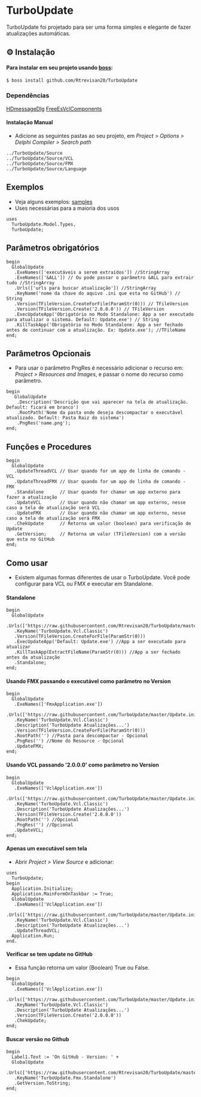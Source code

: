 # TurboUpdate

TurboUpdate foi projetado para ser uma forma simples e elegante de fazer atualizações automáticas.

## ⚙️ Instalação

#### Para instalar em seu projeto usando [boss](https://github.com/HashLoad/boss):
```sh
$ boss install github.com/Rtrevisan20/TurboUpdate
```
### Dependências
[HDmessageDlg](https://github.com/Rtrevisan20/HDMessageDlg)
[FreeEsVclComponents](https://github.com/errorcalc/FreeEsVclComponents)

#### Instalação Manual
  * Adicione as seguintes pastas ao seu projeto, em *Project > Options > Delphi Compiler > Search path*
```
../TurboUpdate/Source
../TurboUpdate/Source/VCL
../TurboUpdate/Source/FMX
../TurboUpdate/Source/Language
```

## Exemplos
  * Veja alguns exemplos: [samples](https://github.com/Rtrevisan20/TurboUpdate/tree/master/Samples)
  * Uses necessárias para a maioria dos usos

```delphi
uses 
  TurboUpdate.Model.Types, 
  TurboUpdate;
``` 
## Parâmetros obrigatórios
```delphi
begin
  GlobalUpdate
   .ExeNames(['executáveis a serem extraídos']) //StringArray
   .ExeNames(['&ALL']) // Ou pode passar o parâmetro &ALL para extrair tudo //StringArray 
   .Urls(['urls para buscar atualização']) //StringArray
   .KeyName('nome da chave do aquivo .ini que esta no GitHub') // String
   .Version(TFileVersion.CreateForFile(ParamStr(0))) // TFileVersion
   .Version(TFileVersion.Create('2.0.0.0')) // TFileVersion
   .ExecUpdateApp('Obrigatório no Modo Standalone: App a ser executado para atualizar o sistema. Default: Update.exe') // String
   .KillTaskApp('Obrigatório no Modo Standalone: App a ser fechado antes de continuar com a atualização. Ex: Update.exe'); //TFileName
end;   
```
## Parâmetros Opcionais
  * Para usar o parâmetro PngRes é necessário adicionar o recurso em: *Project > Resources and Images*, e passar o nome do recurso como parâmetro.
```delphi
begin
   GlobalUpdate
    .Description('Descrição que vai aparecer na tela de atualização. Default: ficará em branco')
    .RootPath('Nome da pasta onde deseja descompactar o executável atualizado. Default: Pasta Raiz do sistema')
    .PngRes('name.png');
end;   
```
## Funções e Procedures
```delphi
begin
  GlobalUpdate
   .UpdateThreadVCL // Usar quando for um app de linha de comando - VCL
   .UpdateThreadFMX // Usar quando for um app de linha de comando - FMX
   .Standalone      // Usar quando for chamar um app externo para fazer a atualização
   .UpdateVCL       // Usar quando não chamar um app externo, nesse caso a tela de atualização será VCL 
   .UpdateFMX       // Usar quando não chamar um app externo, nesse caso a tela de atualização será FMX
   .ChekUpdate      // Retorna um valor (boolean) para verificação de Update
   .GetVersion;     // Retorna um valor (TFileVersion) com a versão que esta no GitHub
end;   
```
## Como usar
  * Existem algumas formas diferentes de usar o TurboUpdate. Você pode configurar para VCL ou FMX e executar em Standalone.

#### Standalone
```delphi
begin
  GlobalUpdate
   .Urls(['https://raw.githubusercontent.com/Rtrevisan20/TurboUpdate/master/Update.ini'])
   .KeyName('TurboUpdate.Vcl.Classic')
   .Version(TFileVersion.CreateForFile(ParamStr(0)))
   .ExecUpdateApp('Default: Update.exe') //App a ser executado para atualizar
   .KillTaskApp(ExtractFileName(ParamStr(0))) //App a ser fechado antes da atualização
   .Standalone;
end;
```
#### Usando FMX passando o executável como parâmetro no Version 
```delphi
begin
  GlobalUpdate
   .ExeNames(['FmxApplication.exe'])
   .Urls(['https://raw.githubusercontent.com/TurboUpdate/master/Update.ini'])
   .KeyName('TurboUpdate.Vcl.Classic')
   .Description('TurboUpdate Atualizações...')
   .Version(TFileVersion.CreateForFile(ParamStr(0)))
   .RootPath('') //Pasta para descompactar - Opcional 
   .PngRes('') //Nome do Resource - Opcional
   .UpdateFMX;
end;
```
#### Usando VCL passando '2.0.0.0' como parâmetro no Version  
```delphi
begin
  GlobalUpdate
   .ExeNames(['VclApplication.exe'])
   .Urls(['https://raw.githubusercontent.com/TurboUpdate/master/Update.ini'])
   .KeyName('TurboUpdate.Vcl.Classic')
   .Description('TurboUpdate Atualizações...')
   .Version(TFileVersion.Create('2.0.0.0'))
   .RootPath('') //Opcional
   .PngRes('') //Opcional
   .UpdateVCL;
end;
```
#### Apenas um executável sem tela
  * Abrir *Project > View Source* e adicionar:
```delphi  
uses 
  TurboUpdate;
begin    
  Application.Initialize;
  Application.MainFormOnTaskbar := True;
  GlobalUpdate
   .ExeNames(['VclApplication.exe'])
   .Urls(['https://raw.githubusercontent.com/TurboUpdate/master/Update.ini'])
   .KeyName('TurboUpdate.Vcl.Classic')
   .Description('TurboUpdate Atualizações...')
   .UpdateThreadVCL;
  Application.Run;
end.  
```
#### Verificar se tem update no GitHub
  * Essa função retorna um valor (Boolean) True ou False.
```delphi  
begin
  GlobalUpdate
   .ExeNames(['VclApplication.exe'])
   .Urls(['https://raw.githubusercontent.com/TurboUpdate/master/Update.ini'])
   .KeyName('TurboUpdate.Vcl.Classic')
   .Description('TurboUpdate Atualizações...')
   .Version(TFileVersion.Create('2.0.0.0'))
   .ChekUpdate;    
end;
```
#### Buscar versão no Github 
```delphi  
begin
  Label1.Text := 'On GitHub - Version: ' + 
  GlobalUpdate
   .Urls(['https://raw.githubusercontent.com/Rtrevisan20/TurboUpdate/master/Update.ini'])
   .KeyName('TurboUpdate.Fmx.Standalone')
   .GetVersion.ToString;
end;
```